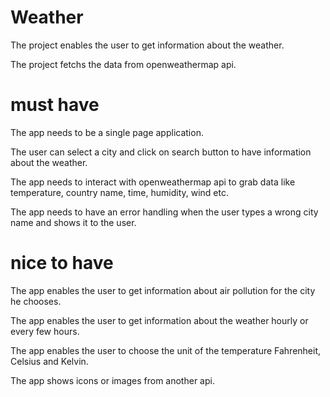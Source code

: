 # Weather

The project enables the user to get information about the weather.

The project fetchs the data from openweathermap api.

# must have

The app needs to be a single page application.

The user can select a city and click on search button to have information about the weather.

The app needs to interact with openweathermap api to grab data like temperature, country name, time, humidity, wind etc.

The app needs to have an error handling when the user types a wrong city name and shows it to the user.

 
# nice to have

The app enables the user to get information about air pollution for the city he chooses.

The app enables the user to get information about the weather hourly or every few hours.

The app enables the user to choose the unit of the temperature Fahrenheit, Celsius and Kelvin.

The app shows icons or images from another api.
